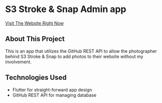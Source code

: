# S3 Stroke & Snap Admin app

[Visit The Website Right Now](https://rangish.netlify.app/)  

## About This Project

This is an app that utilizes the GitHub REST API to allow the photographer behind S3 Stroke & Snap to add photos to their website without my involvement.

## Technologies Used

- Flutter for straight-forward app design
- GitHub REST API for managing database
